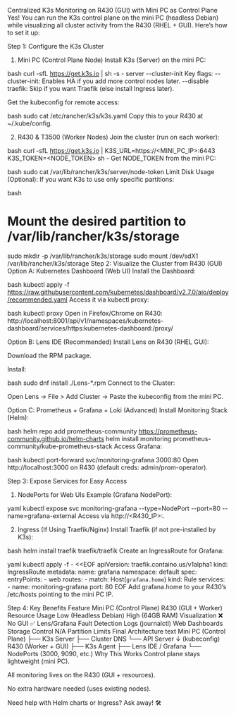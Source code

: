 Centralized K3s Monitoring on R430 (GUI) with Mini PC as Control Plane
Yes! You can run the K3s control plane on the mini PC (headless Debian) while visualizing all cluster activity from the R430 (RHEL + GUI). Here’s how to set it up:

Step 1: Configure the K3s Cluster
1. Mini PC (Control Plane Node)
Install K3s (Server) on the mini PC:

bash
curl -sfL https://get.k3s.io | sh -s - server --cluster-init
Key flags:
--cluster-init: Enables HA if you add more control nodes later.
--disable traefik: Skip if you want Traefik (else install Ingress later).

Get the kubeconfig for remote access:

bash
sudo cat /etc/rancher/k3s/k3s.yaml
Copy this to your R430 at ~/.kube/config.

2. R430 & T3500 (Worker Nodes)
Join the cluster (run on each worker):

bash
curl -sfL https://get.k3s.io | K3S_URL=https://<MINI_PC_IP>:6443 K3S_TOKEN=<NODE_TOKEN> sh -
Get NODE_TOKEN from the mini PC:

bash
sudo cat /var/lib/rancher/k3s/server/node-token
Limit Disk Usage (Optional):
If you want K3s to use only specific partitions:

bash
# Mount the desired partition to /var/lib/rancher/k3s/storage
sudo mkdir -p /var/lib/rancher/k3s/storage
sudo mount /dev/sdX1 /var/lib/rancher/k3s/storage
Step 2: Visualize the Cluster from R430 (GUI)
Option A: Kubernetes Dashboard (Web UI)
Install the Dashboard:

bash
kubectl apply -f https://raw.githubusercontent.com/kubernetes/dashboard/v2.7.0/aio/deploy/recommended.yaml
Access it via kubectl proxy:

bash
kubectl proxy
Open in Firefox/Chrome on R430:
http://localhost:8001/api/v1/namespaces/kubernetes-dashboard/services/https:kubernetes-dashboard:/proxy/

Option B: Lens IDE (Recommended)
Install Lens on R430 (RHEL GUI):

Download the RPM package.

Install:

bash
sudo dnf install ./Lens-*.rpm
Connect to the Cluster:

Open Lens → File > Add Cluster → Paste the kubeconfig from the mini PC.

Option C: Prometheus + Grafana + Loki (Advanced)
Install Monitoring Stack (Helm):

bash
helm repo add prometheus-community https://prometheus-community.github.io/helm-charts
helm install monitoring prometheus-community/kube-prometheus-stack
Access Grafana:

bash
kubectl port-forward svc/monitoring-grafana 3000:80
Open http://localhost:3000 on R430 (default creds: admin/prom-operator).

Step 3: Expose Services for Easy Access
1. NodePorts for Web UIs
Example (Grafana NodePort):

yaml
kubectl expose svc monitoring-grafana --type=NodePort --port=80 --name=grafana-external
Access via http://<R430_IP>:<NodePort>.

2. Ingress (If Using Traefik/Nginx)
Install Traefik (if not pre-installed by K3s):

bash
helm install traefik traefik/traefik
Create an IngressRoute for Grafana:

yaml
kubectl apply -f - <<EOF
apiVersion: traefik.containo.us/v1alpha1
kind: IngressRoute
metadata:
  name: grafana
  namespace: default
spec:
  entryPoints:
    - web
  routes:
    - match: Host(`grafana.home`)
      kind: Rule
      services:
        - name: monitoring-grafana
          port: 80
EOF
Add grafana.home to your R430’s /etc/hosts pointing to the mini PC IP.

Step 4: Key Benefits
Feature	Mini PC (Control Plane)	R430 (GUI + Worker)
Resource Usage	Low (Headless Debian)	High (64GB RAM)
Visualization	❌ No GUI	✅ Lens/Grafana
Fault Detection	Logs (journalctl)	Web Dashboards
Storage Control	N/A	Partition Limits
Final Architecture
text
Mini PC (Control Plane)
├── K3s Server
├── Cluster DNS
└── API Server
    ↓ (kubeconfig)
R430 (Worker + GUI)
├── K3s Agent
├── Lens IDE / Grafana
└── NodePorts (3000, 9090, etc.)
Why This Works
Control plane stays lightweight (mini PC).

All monitoring lives on the R430 (GUI + resources).

No extra hardware needed (uses existing nodes).

Need help with Helm charts or Ingress? Ask away! 🛠️

